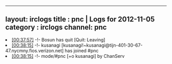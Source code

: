 
---
layout: irclogs
title : pnc | Logs for 2012-11-05
category : irclogs
channel: pnc
---
<li class="logitem"><a href="#00:37:57" name="00:37:57" class="time">[00:37:57]</a> -!- <span class="quit">Bosun</span> has quit [Quit: Leaving] </li>
<li class="logitem"><a href="#00:38:15" name="00:38:15" class="time">[00:38:15]</a> -!- <span class="join">kusanagi</span> [kusanagi!~kusanagi@tijn-401-30-67-47.nycmny.fios.verizon.net] has joined #pnc </li>
<li class="logitem"><a href="#00:38:15" name="00:38:15" class="time">[00:38:15]</a> -!- mode/<span class="mode">#pnc</span> [+o kusanagi] by ChanServ </li>


